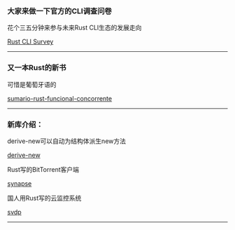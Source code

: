 ### 大家来做一下官方的CLI调查问卷

花个三五分钟来参与未来Rust CLI生态的发展走向

[Rust CLI Survey](https://docs.google.com/forms/d/e/1FAIpQLScawJO9Ah1t3VJMEu8exyxr7o0PliKRIje5HOkH4eDp18aTng/viewform)

---

### 又一本Rust的新书

可惜是葡萄牙语的

[sumario-rust-funcional-concorrente](https://www.casadocodigo.com.br/pages/sumario-rust-funcional-concorrente)

---

### 新库介绍：

derive-new可以自动为结构体派生new方法

[derive-new](https://github.com/nrc/derive-new)

Rust写的BitTorrent客户端

[synapse](https://github.com/Luminarys/synapse)

国人用Rust写的云监控系统

[svdp](https://github.com/kt10/svdp)

---
